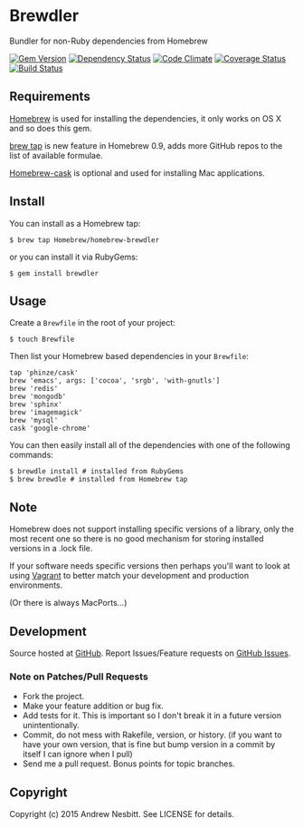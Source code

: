 # Brewdler

Bundler for non-Ruby dependencies from Homebrew

[![Gem Version](https://badge.fury.io/rb/brewdler.svg)](http://badge.fury.io/rb/homebrew-brewdler)
[![Dependency Status](https://gemnasium.com/Homebrew/homebrew-brewdler.svg)](https://gemnasium.com/Homebrew/homebrew-brewdler)
[![Code Climate](https://codeclimate.com/github/Homebrew/homebrew-brewdler/badges/gpa.svg)](https://codeclimate.com/github/Homebrew/homebrew-brewdler)
[![Coverage Status](https://coveralls.io/repos/Homebrew/homebrew-brewdler/badge.svg)](https://coveralls.io/r/Homebrew/homebrew-brewdler)
[![Build Status](https://travis-ci.org/Homebrew/homebrew-brewdler.svg)](https://travis-ci.org/Homebrew/homebrew-brewdler)

## Requirements

[Homebrew](http://github.com/Homebrew/homebrew) is used for installing the dependencies, it only works on OS X and so does this gem.

[brew tap](https://github.com/Homebrew/homebrew/blob/master/share/doc/homebrew/brew-tap.md) is new feature in Homebrew 0.9, adds more GitHub repos to the list of available formulae.

[Homebrew-cask](http://github.com/caskroom/homebrew-cask) is optional and used for installing Mac applications.

## Install

You can install as a Homebrew tap:

    $ brew tap Homebrew/homebrew-brewdler

or you can install it via RubyGems:

    $ gem install brewdler

## Usage

Create a `Brewfile` in the root of your project:

    $ touch Brewfile

Then list your Homebrew based dependencies in your `Brewfile`:

    tap 'phinze/cask'
    brew 'emacs', args: ['cocoa', 'srgb', 'with-gnutls']
    brew 'redis'
    brew 'mongodb'
    brew 'sphinx'
    brew 'imagemagick'
    brew 'mysql'
    cask 'google-chrome'

You can then easily install all of the dependencies with one of the following commands:

    $ brewdle install # installed from RubyGems
    $ brew brewdle # installed from Homebrew tap

## Note

Homebrew does not support installing specific versions of a library, only the most recent one so there is no good mechanism for storing installed versions in a .lock file.

If your software needs specific versions then perhaps you'll want to look at using [Vagrant](http://vagrantup.com/) to better match your development and production environments.

(Or there is always MacPorts...)

## Development

Source hosted at [GitHub](http://github.com/Homebrew/homebrew-brewdler).
Report Issues/Feature requests on [GitHub Issues](http://github.com/Homebrew/homebrew-brewdler/issues).

### Note on Patches/Pull Requests

 * Fork the project.
 * Make your feature addition or bug fix.
 * Add tests for it. This is important so I don't break it in a
   future version unintentionally.
 * Commit, do not mess with Rakefile, version, or history.
   (if you want to have your own version, that is fine but bump version in a commit by itself I can ignore when I pull)
 * Send me a pull request. Bonus points for topic branches.

## Copyright

Copyright (c) 2015 Andrew Nesbitt. See LICENSE for details.
